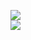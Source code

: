 [![](https://img.shields.io/badge/Made%20With-Github%20Spray-lightgrey.svg?style=for-the-badge&logo=github)](https://github.com/Annihil/github-spray#4253)  
[![](https://i.imgur.com/2DrTn0Z.gif)](https://github.com/Annihil/github-spray)